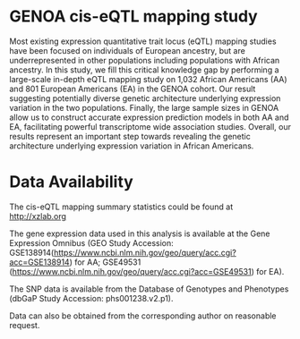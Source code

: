 # GENOA cis-eQTL mapping study

Most existing expression quantitative trait locus (eQTL) mapping studies have been focused on individuals of European ancestry, but are underrepresented in other populations including populations with African ancestry. In this study, we fill this critical knowledge gap by performing a large-scale in-depth eQTL mapping study on 1,032 African Americans (AA) and 801 European Americans (EA) in the GENOA cohort. Our result suggesting potentially diverse genetic architecture underlying expression variation in the two populations. Finally, the large sample sizes in GENOA allow us to construct accurate expression prediction models in both AA and EA, facilitating powerful transcriptome wide association studies. Overall, our results represent an important step towards revealing the genetic architecture underlying expression variation in African Americans. 


# Data Availability

The cis-eQTL mapping summary statistics could be found at http://xzlab.org

The gene expression data used in this analysis is available at the Gene Expression Omnibus (GEO Study Accession: GSE138914(https://www.ncbi.nlm.nih.gov/geo/query/acc.cgi?acc=GSE138914) for AA; GSE49531 (https://www.ncbi.nlm.nih.gov/geo/query/acc.cgi?acc=GSE49531) for EA).

The SNP data is available from the Database of Genotypes and Phenotypes (dbGaP Study Accession: phs001238.v2.p1). 

Data can also be obtained from the corresponding author on reasonable request.

